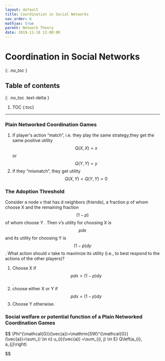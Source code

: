 ```yaml
---
layout: default
title: Coordination in Social Networks
nav_order: 6
mathjax: true
parent: Network Theory
date: 2019-11-18 12:00:00
---
```


# Coordination in Social Networks

{: .no_toc }

## Table of contents
{: .no_toc .text-delta }

1. TOC
{:toc}

---

### Plain Networked Coordination Games
1. If player's action “match”, i.e. they play the same strategy,they get the same positive utility $$Q(X, X) = x$$ or $$Q(Y, Y ) = y$$
2. If they “mismatch”, they get utility $$Q(X, Y ) = Q(Y, Y ) = 0$$

### The Adoption Threshold 

Consider a node v that has d neighbors (friends), a fraction p of whom choose X and the
remaining fraction $$(1 − p)$$ of whom choose Y . Then v’s utility for choosing X
is $$pdx$$ and its utility for choosing Y is $$(1−p)dy$$. What action should v take to
maximize its utility (i.e., to best respond to the actions of the other players)?

1. Choose X if $$pdx > (1 − p)dy$$.
2. choose either X or Y if $$pdx = (1 − p)dy$$ 
3. Choose Y otherwise.

### Social welfare or potential function of a Plain Networked Coordination Games

$$
\Phi^{\mathcal{G}}(\vec{a})=\mathrm{SW}^{\mathcal{G}}(\vec{a})=\sum_{i \in n} u_{i}(\vec{a}) =\sum_{(i, j) \in E} Q\left(a_{i}, a_{j}\right)

$$



